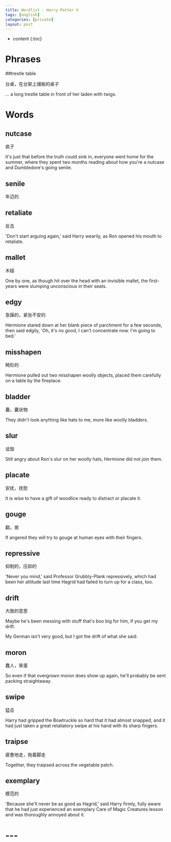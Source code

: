 ```yaml
---
title: Wordlist - Harry Potter V
tags: [english]
categories: [private]
layout: post
---
```


* content
{:toc}

# Phrases

##trestle table

台桌，在台架上铺板的桌子

... a long trestle table in front of her laden with twigs.

# Words

## nutcase

疯子

It's just that before the truth could sink in, everyone went home for the summer, where they spent two months reading about how you're a nutcase and Dumbledore's going senile.

## senile

年迈的

## retaliate

反击

'Don't start arguing again,' said Harry wearily, as Ron opened his mouth to retaliate.

## mallet

木槌

One by one, as though hit over the head with an invisible mallet, the first-years were slumping unconscious in their seats.

## edgy

急躁的，紧张不安的

Hermione stared down at her blank piece of parchment for a few seconds, then said edgily, 'Oh, it's no good, I can't concentrate now. I'm going to bed.'

## misshapen

畸形的

Hermione pulled out two misshapen woolly objects, placed them carefully on a table by the fireplace.

## bladder

囊，囊状物

They didn't look anything like hats to me, more like woolly bladders.

## slur

诋毁

Still angry about Ron's slur on her woolly hats, Hermione did not join them.

## placate

安抚，抚慰

It is wise to have a gift of woodlice ready to distract or placate it.

## gouge

戳，凿

If angered they will try to gouge at human eyes with their fingers.

## repressive

抑制的，压抑的

'Never you mind,' said Professor Grubbly-Plank repressively, which had been her attitude last time Hagrid had failed to turn up for a class, too.

## drift

大致的意思

Maybe he's been messing with stuff that's boo big for him, if you get my drift.

My German isn't very good, but I got the drift of what she said.

## moron

蠢人，笨蛋

So even if that overgrown moron does show up again, he'll probably be sent packing straightaway.

## swipe

猛击

Harry had gripped the Bowtruckle so hard that it had almost snapped, and it had just taken a great retaliatory swipe at his hand with its sharp fingers.

## traipse

疲惫地走，拖着脚走

Together, they traipsed across the vegetable patch.

## exemplary

模范的

'Because she'll never be as good as Hagrid,' said Harry firmly, fully aware that he had just experienced an exemplary Care of Magic Creatures lesson and was thoroughly annoyed about it.

# ---




